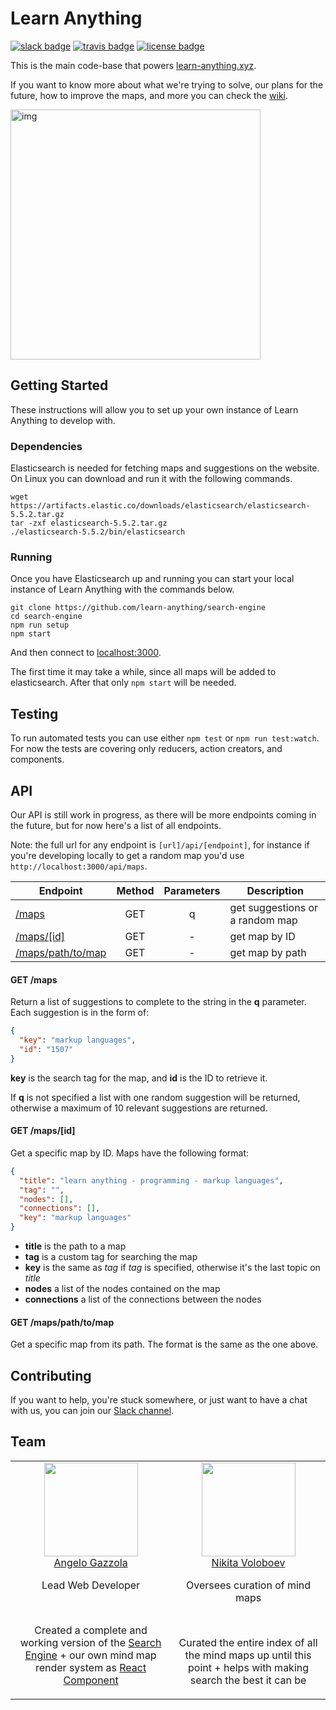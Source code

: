 # Learn Anything
[![slack badge](https://img.shields.io/badge/Slack-channel-green.svg)](https://knowledge-map.slack.com/shared_invite/MTgxNTYzMjIzNjM5LTE0OTQzMzA4MDAtYzY1YWY0ZDc0NQ)
[![travis badge](https://travis-ci.org/learn-anything/search-engine.svg?branch=master)](https://travis-ci.org/learn-anything/search-engine)
[![license badge](https://img.shields.io/github/license/mashape/apistatus.svg)](https://github.com/learn-anything/search-engine/blob/master/LICENSE)

This is the main code-base that powers [learn-anything.xyz](https://learn-anything.xyz).

If you want to know more about what we're trying to solve, our plans for the
future, how to improve the maps, and more you can check the [wiki](https://github.com/nikitavoloboev/learn-anything/wiki).

<img src="https://raw.githubusercontent.com/learn-anything/img/master/i_want_to_learn.mp4.gif" alt="img" height="400">


## Getting Started
These instructions will allow you to set up your own instance of Learn Anything
to develop with.

### Dependencies
Elasticsearch is needed for fetching maps and suggestions on the website. On
Linux you can download and run it with the following commands.

    wget https://artifacts.elastic.co/downloads/elasticsearch/elasticsearch-5.5.2.tar.gz
    tar -zxf elasticsearch-5.5.2.tar.gz
    ./elasticsearch-5.5.2/bin/elasticsearch

### Running
Once you have Elasticsearch up and running you can start your local instance of
Learn Anything with the commands below.

    git clone https://github.com/learn-anything/search-engine
    cd search-engine
    npm run setup
    npm start

And then connect to [localhost:3000](http://localhost:3000).

The first time it may take a while, since all maps will be added to elasticsearch.
After that only `npm start` will be needed.


## Testing
To run automated tests you can use either `npm test` or `npm run test:watch`.
For now the tests are covering only reducers, action creators, and components.


## API
Our API is still work in progress, as there will be more endpoints coming in the
future, but for now here's a list of all endpoints.

Note: the full url for any endpoint is `[url]/api/[endpoint]`, for instance if
you're developing locally to get a random map you'd use `http://localhost:3000/api/maps`.

| Endpoint                                | Method | Parameters | Description                     |
|-----------------------------------------|:------:|:----------:|---------------------------------|
| [/maps](#get-maps)                      | GET    | q          | get suggestions or a random map |
| [/maps/[id]](#get-mapsid)               | GET    | -          | get map by ID                   |
| [/maps/path/to/map](#get-mapspathtomap) | GET    | -          | get map by path                 |

#### GET /maps
Return a list of suggestions to complete to the string in the **q** parameter.
Each suggestion is in the form of:

```json
{
  "key": "markup languages",
  "id": "1507"
}
```

**key** is the search tag for the map, and **id** is the ID to retrieve it.

If **q** is not specified a list with one random suggestion will be returned,
otherwise a maximum of 10 relevant suggestions are returned.

#### GET /maps/[id]
Get a specific map by ID. Maps have the following format:

```json
{
  "title": "learn anything - programming - markup languages",
  "tag": "",
  "nodes": [],
  "connections": [],
  "key": "markup languages"
}
```

- **title** is the path to a map
- **tag** is a custom tag for searching the map
- **key** is the same as *tag* if *tag* is specified, otherwise it's the last topic on *title*
- **nodes** a list of the nodes contained on the map
- **connections** a list of the connections between the nodes

#### GET /maps/path/to/map
Get a specific map from its path. The format is the same as the one above.


## Contributing
If you want to help, you're stuck somewhere, or just want to have a chat with us, you can join our [Slack channel](https://knowledge-map.slack.com/).


## Team
<table>
  <tbody>
    <tr>
      <td align="center" valign="top">
        <img width="150" height="150" src="https://avatars1.githubusercontent.com/u/13448636?v=3&s=400">
        <br>
        <a href="https://github.com/nglgzz"> Angelo Gazzola </a>
        <p>Lead Web Developer</p>
        <br>
        <p>Created a complete and working version of the <a href="https://learn-anything.xyz">Search Engine</a> + our own mind map render system as <a href="https://github.com/learn-anything/react-mindmap"> React Component </a></p>
      </td>
      <td align="center" valign="top">
        <img width="150" height="150" src="https://pbs.twimg.com/profile_images/712426493868056576/hRaMUdgf.jpg">
        <br>
        <a href="https://github.com/nikitavoloboev">Nikita Voloboev</a>
        <p>Oversees curation of mind maps</p>
        <br>
        <p>Curated the entire index of all the mind maps up until this point + helps with making search the best it can be</p>
      </td>
     </tr>
  </tbody>
</table>
